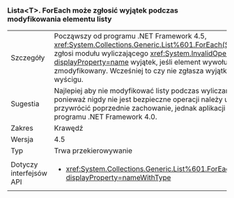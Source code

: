 ### <a name="listlttgtforeach-can-throw-exception-when-modifying-list-item"></a>Lista&lt;T&gt;. ForEach może zgłosić wyjątek podczas modyfikowania elementu listy

|   |   |
|---|---|
|Szczegóły|Począwszy od programu .NET Framework 4.5, <xref:System.Collections.Generic.List%601.ForEach(System.Action{%600})> zgłosi modułu wyliczającego <xref:System.InvalidOperationException?displayProperty=name> wyjątek, jeśli element wywołujący kolekcji zostanie zmodyfikowany. Wcześniej to czy nie zgłasza wyjątku, ale może prowadzić do wyścigu.|
|Sugestia|Najlepiej aby nie modyfikować listy podczas wyliczania ich elementów, ponieważ nigdy nie jest bezpieczne operacji należy ustalić kodu. Aby przywrócić poprzednie zachowanie, jednak aplikacji mogą odnosić się do programu .NET Framework 4.0.|
|Zakres|Krawędź|
|Wersja|4.5|
|Typ|Trwa przekierowywanie|
|Dotyczy interfejsów API|<ul><li><xref:System.Collections.Generic.List%601.ForEach(System.Action{%600})?displayProperty=nameWithType></li></ul>|

